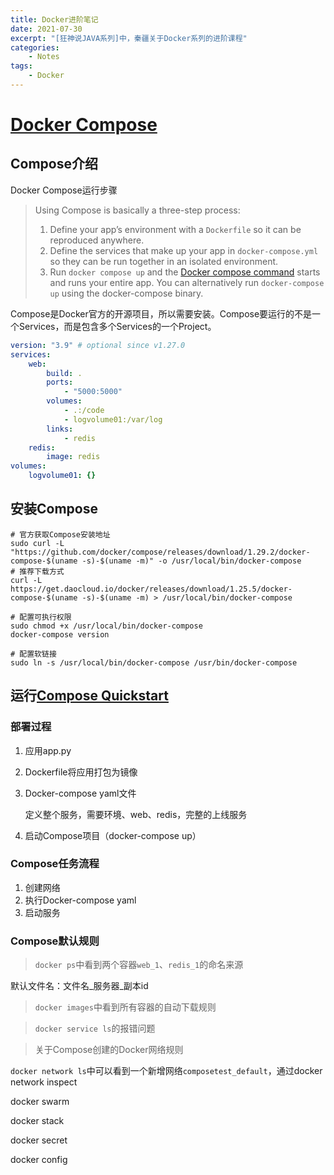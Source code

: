 ```yaml
---
title: Docker进阶笔记
date: 2021-07-30
excerpt: "[狂神说JAVA系列]中，秦疆关于Docker系列的进阶课程"
categories:
    - Notes
tags: 
    - Docker
---
```




# [Docker Compose](https://docs.docker.com/compose/)

## Compose介绍

Docker Compose运行步骤

> Using Compose is basically a three-step process:
>
> 1. Define your app’s environment with a `Dockerfile` so it can be reproduced anywhere.
> 2. Define the services that make up your app in `docker-compose.yml` so they can be run together in an isolated environment.
> 3. Run `docker compose up` and the [Docker compose command](https://docs.docker.com/compose/cli-command/) starts and runs your entire app. You can alternatively run `docker-compose up` using the docker-compose binary.

Compose是Docker官方的开源项目，所以需要安装。Compose要运行的不是一个Services，而是包含多个Services的一个Project。

```yaml
version: "3.9" # optional since v1.27.0
services:
    web:
        build: .
        ports:
            - "5000:5000"
        volumes:
            - .:/code
            - logvolume01:/var/log
        links:
            - redis
    redis:
        image: redis
volumes:
    logvolume01: {}
```

## 安装Compose

```shell
# 官方获取Compose安装地址
sudo curl -L "https://github.com/docker/compose/releases/download/1.29.2/docker-compose-$(uname -s)-$(uname -m)" -o /usr/local/bin/docker-compose
# 推荐下载方式
curl -L https://get.daocloud.io/docker/releases/download/1.25.5/docker-compose-$(uname -s)-$(uname -m) > /usr/local/bin/docker-compose

# 配置可执行权限
sudo chmod +x /usr/local/bin/docker-compose
docker-compose version

# 配置软链接
sudo ln -s /usr/local/bin/docker-compose /usr/bin/docker-compose
```

## 运行[Compose Quickstart](https://docs.docker.com/compose/gettingstarted/)

### **部署过程**

1. 应用app.py

2. Dockerfile将应用打包为镜像

3. Docker-compose yaml文件

	定义整个服务，需要环境、web、redis，完整的上线服务

4. 启动Compose项目（docker-compose up）

### **Compose任务流程**

1. 创建网络
2. 执行Docker-compose yaml
3. 启动服务

### Compose默认规则

> `docker ps`中看到两个容器`web_1`、`redis_1`的命名来源

默认文件名：文件名\_服务器\_副本id

> `docker images`中看到所有容器的自动下载规则

> `docker service ls`的报错问题

> 关于Compose创建的Docker网络规则

`docker network ls`中可以看到一个新增网络`composetest_default`，通过docker network inspect 

docker swarm

docker stack

docker secret

docker config